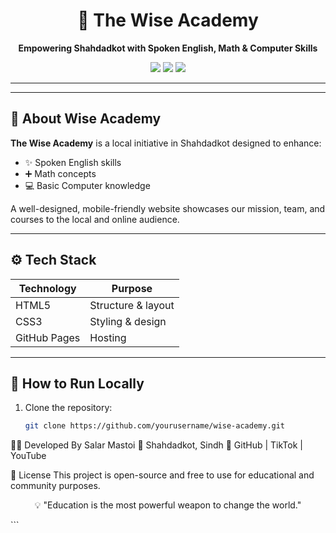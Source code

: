 <h1 align="center">🏫 The Wise Academy</h1>

<p align="center">
  <strong>Empowering Shahdadkot with Spoken English, Math & Computer Skills</strong>
</p>

<p align="center">
  <img src="https://img.shields.io/badge/Status-Live-success?style=for-the-badge" />
  <img src="https://img.shields.io/badge/Tech-HTML%2FCSS-blueviolet?style=for-the-badge" />
  <img src="https://img.shields.io/badge/Responsive-Design-brightgreen?style=for-the-badge" />
</p>

---

---

## 🎯 About Wise Academy

**The Wise Academy** is a local initiative in Shahdadkot designed to enhance:
- ✨ Spoken English skills
- ➕ Math concepts
- 💻 Basic Computer knowledge

A well-designed, mobile-friendly website showcases our mission, team, and courses to the local and online audience.

---

## ⚙️ Tech Stack

| Technology | Purpose           |
|------------|-------------------|
| HTML5      | Structure & layout|
| CSS3       | Styling & design  |
| GitHub Pages | Hosting          |

---

## 🚀 How to Run Locally

1. Clone the repository:
   ```bash
   git clone https://github.com/yourusername/wise-academy.git

👨‍💻 Developed By
Salar Mastoi
📍 Shahdadkot, Sindh
🔗 GitHub | TikTok | YouTube

📢 License
This project is open-source and free to use for educational and community purposes.

<p align="center"> 💡 "Education is the most powerful weapon to change the world." </p> ```
